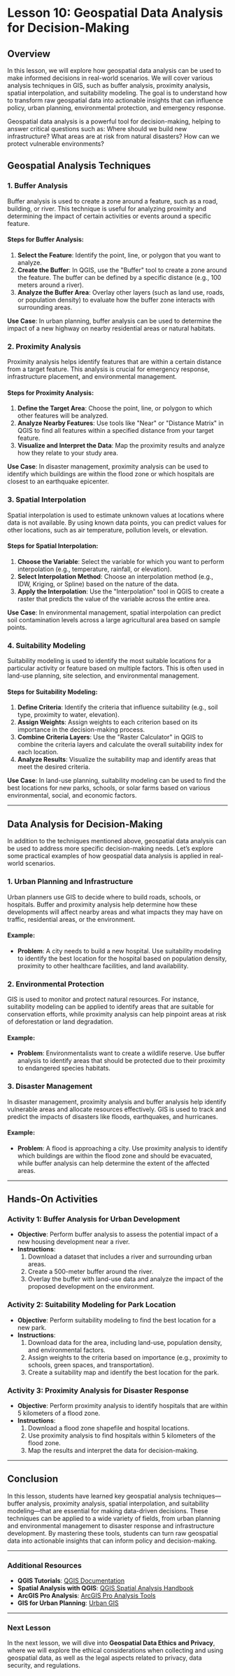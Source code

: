 # Lesson 10: Geospatial Data Analysis for Decision-Making

## Overview

In this lesson, we will explore how geospatial data analysis can be used to make informed decisions in real-world scenarios. We will cover various analysis techniques in GIS, such as buffer analysis, proximity analysis, spatial interpolation, and suitability modeling. The goal is to understand how to transform raw geospatial data into actionable insights that can influence policy, urban planning, environmental protection, and emergency response.

Geospatial data analysis is a powerful tool for decision-making, helping to answer critical questions such as: Where should we build new infrastructure? What areas are at risk from natural disasters? How can we protect vulnerable environments?

## Geospatial Analysis Techniques

### 1. **Buffer Analysis**

Buffer analysis is used to create a zone around a feature, such as a road, building, or river. This technique is useful for analyzing proximity and determining the impact of certain activities or events around a specific feature.

#### Steps for Buffer Analysis:
1. **Select the Feature**: Identify the point, line, or polygon that you want to analyze.
2. **Create the Buffer**: In QGIS, use the "Buffer" tool to create a zone around the feature. The buffer can be defined by a specific distance (e.g., 100 meters around a river).
3. **Analyze the Buffer Area**: Overlay other layers (such as land use, roads, or population density) to evaluate how the buffer zone interacts with surrounding areas.
   
**Use Case**: In urban planning, buffer analysis can be used to determine the impact of a new highway on nearby residential areas or natural habitats.

### 2. **Proximity Analysis**

Proximity analysis helps identify features that are within a certain distance from a target feature. This analysis is crucial for emergency response, infrastructure placement, and environmental management.

#### Steps for Proximity Analysis:
1. **Define the Target Area**: Choose the point, line, or polygon to which other features will be analyzed.
2. **Analyze Nearby Features**: Use tools like "Near" or "Distance Matrix" in QGIS to find all features within a specified distance from your target feature.
3. **Visualize and Interpret the Data**: Map the proximity results and analyze how they relate to your study area.

**Use Case**: In disaster management, proximity analysis can be used to identify which buildings are within the flood zone or which hospitals are closest to an earthquake epicenter.

### 3. **Spatial Interpolation**

Spatial interpolation is used to estimate unknown values at locations where data is not available. By using known data points, you can predict values for other locations, such as air temperature, pollution levels, or elevation.

#### Steps for Spatial Interpolation:
1. **Choose the Variable**: Select the variable for which you want to perform interpolation (e.g., temperature, rainfall, or elevation).
2. **Select Interpolation Method**: Choose an interpolation method (e.g., IDW, Kriging, or Spline) based on the nature of the data.
3. **Apply the Interpolation**: Use the "Interpolation" tool in QGIS to create a raster that predicts the value of the variable across the entire area.

**Use Case**: In environmental management, spatial interpolation can predict soil contamination levels across a large agricultural area based on sample points.

### 4. **Suitability Modeling**

Suitability modeling is used to identify the most suitable locations for a particular activity or feature based on multiple factors. This is often used in land-use planning, site selection, and environmental management.

#### Steps for Suitability Modeling:
1. **Define Criteria**: Identify the criteria that influence suitability (e.g., soil type, proximity to water, elevation).
2. **Assign Weights**: Assign weights to each criterion based on its importance in the decision-making process.
3. **Combine Criteria Layers**: Use the "Raster Calculator" in QGIS to combine the criteria layers and calculate the overall suitability index for each location.
4. **Analyze Results**: Visualize the suitability map and identify areas that meet the desired criteria.

**Use Case**: In land-use planning, suitability modeling can be used to find the best locations for new parks, schools, or solar farms based on various environmental, social, and economic factors.

---

## Data Analysis for Decision-Making

In addition to the techniques mentioned above, geospatial data analysis can be used to address more specific decision-making needs. Let’s explore some practical examples of how geospatial data analysis is applied in real-world scenarios.

### 1. **Urban Planning and Infrastructure**

Urban planners use GIS to decide where to build roads, schools, or hospitals. Buffer and proximity analysis help determine how these developments will affect nearby areas and what impacts they may have on traffic, residential areas, or the environment.

#### Example:
- **Problem**: A city needs to build a new hospital. Use suitability modeling to identify the best location for the hospital based on population density, proximity to other healthcare facilities, and land availability.

### 2. **Environmental Protection**

GIS is used to monitor and protect natural resources. For instance, suitability modeling can be applied to identify areas that are suitable for conservation efforts, while proximity analysis can help pinpoint areas at risk of deforestation or land degradation.

#### Example:
- **Problem**: Environmentalists want to create a wildlife reserve. Use buffer analysis to identify areas that should be protected due to their proximity to endangered species habitats.

### 3. **Disaster Management**

In disaster management, proximity analysis and buffer analysis help identify vulnerable areas and allocate resources effectively. GIS is used to track and predict the impacts of disasters like floods, earthquakes, and hurricanes.

#### Example:
- **Problem**: A flood is approaching a city. Use proximity analysis to identify which buildings are within the flood zone and should be evacuated, while buffer analysis can help determine the extent of the affected areas.

---

## Hands-On Activities

### Activity 1: **Buffer Analysis for Urban Development**
- **Objective**: Perform buffer analysis to assess the potential impact of a new housing development near a river.
- **Instructions**:
  1. Download a dataset that includes a river and surrounding urban areas.
  2. Create a 500-meter buffer around the river.
  3. Overlay the buffer with land-use data and analyze the impact of the proposed development on the environment.

### Activity 2: **Suitability Modeling for Park Location**
- **Objective**: Perform suitability modeling to find the best location for a new park.
- **Instructions**:
  1. Download data for the area, including land-use, population density, and environmental factors.
  2. Assign weights to the criteria based on importance (e.g., proximity to schools, green spaces, and transportation).
  3. Create a suitability map and identify the best location for the park.

### Activity 3: **Proximity Analysis for Disaster Response**
- **Objective**: Perform proximity analysis to identify hospitals that are within 5 kilometers of a flood zone.
- **Instructions**:
  1. Download a flood zone shapefile and hospital locations.
  2. Use proximity analysis to find hospitals within 5 kilometers of the flood zone.
  3. Map the results and interpret the data for decision-making.

---

## Conclusion

In this lesson, students have learned key geospatial analysis techniques—buffer analysis, proximity analysis, spatial interpolation, and suitability modeling—that are essential for making data-driven decisions. These techniques can be applied to a wide variety of fields, from urban planning and environmental management to disaster response and infrastructure development. By mastering these tools, students can turn raw geospatial data into actionable insights that can inform policy and decision-making.

---

### Additional Resources

- **QGIS Tutorials**: [QGIS Documentation](https://qgis.org/en/docs/)
- **Spatial Analysis with QGIS**: [QGIS Spatial Analysis Handbook](https://www.qgistutorials.com/en/docs/)
- **ArcGIS Pro Analysis**: [ArcGIS Pro Analysis Tools](https://pro.arcgis.com/en/pro-app/help/analysis/)
- **GIS for Urban Planning**: [Urban GIS](https://www.esri.com/industries/urban-planning)

---

### Next Lesson

In the next lesson, we will dive into **Geospatial Data Ethics and Privacy**, where we will explore the ethical considerations when collecting and using geospatial data, as well as the legal aspects related to privacy, data security, and regulations.
